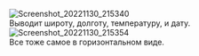 ![Screenshot_20221130_215340](https://user-images.githubusercontent.com/90903338/204847472-64826b33-2768-4143-82cd-f53419c519b7.png)  <br>
Выводит широту, долготу, температуру, и дату. <br> 
![Screenshot_20221130_215354](https://user-images.githubusercontent.com/90903338/204847535-732bb3b6-d8a5-4050-a92c-b1fbcd882461.png) <br>
Все тоже самое в горизонтальном виде.
